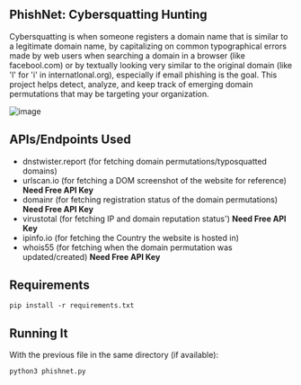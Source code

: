 ## PhishNet: Cybersquatting Hunting

Cybersquatting is when someone registers a domain name that is similar to a legitimate domain name, by capitalizing on common typographical errors made by web users when searching a domain in a browser (like facebool.com) or by textually looking very similar to the original domain (like 'l' for 'i' in internatlonal.org), especially if email phishing is the goal. This project helps detect, analyze, and keep track of emerging domain permutations that may be targeting your organization. 

![image](https://github.com/srothlisberger6361/PhishNet/assets/39919375/e358d10d-c681-4622-9fd9-d6431b478e1b)
## APIs/Endpoints Used
* dnstwister.report (for fetching domain permutations/typosquatted domains)
* urlscan.io (for fetching a DOM screenshot of the website for reference) **Need Free API Key**
* domainr (for fetching registration status of the domain permutations) **Need Free API Key**
* virustotal (for fetching IP and domain reputation status') **Need Free API Key**
* ipinfo.io (for fetching the Country the website is hosted in)
* whois55 (for fetching when the domain permutation was updated/created) **Need Free API Key**
## Requirements
`pip install -r requirements.txt`

## Running It
With the previous file in the same directory (if available):

`python3 phishnet.py`
